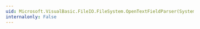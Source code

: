 ```yaml
---
uid: Microsoft.VisualBasic.FileIO.FileSystem.OpenTextFieldParser(System.String,System.Int32[])
internalonly: False
---
```

